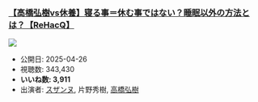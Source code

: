 ### [【高橋弘樹vs休養】寝る事＝休む事ではない？睡眠以外の方法とは？【ReHacQ】](https://www.youtube.com/watch?v=WRpEgGrAe3M)
[![](https://img.youtube.com/vi/WRpEgGrAe3M/sddefault.jpg)](https://www.youtube.com/watch?v=WRpEgGrAe3M)
-   公開日: 2025-04-26
-   視聴数: 343,430
-   **いいね数: 3,911**
-   出演者: [スザンヌ](/rehacq_fan/people/スザンヌ "wikilink"), 片野秀樹, [高橋弘樹](/rehacq_fan/people/高橋弘樹 "wikilink")
